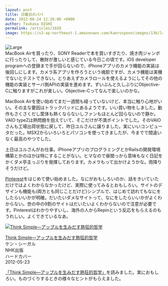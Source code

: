 ```yaml
---
layout: post
title: 日曜日のパパ
date: 2012-06-24 12:26:00 +0900
author: Tsukasa OISHI
permalink: /articles/1028
image: https://s3-ap-northeast-1.amazonaws.com/kaeruspoon/images/136/large.JPG?1340508379
---
```



![Large](https://s3-ap-northeast-1.amazonaws.com/kaeruspoon/images/136/large.JPG?1340508379)  
MacBook Airを買ったり、SONY Readerで本を買いすぎたり、焼き肉ジャンボに行ったりして、散財が激しいと感じている今日この頃です。iOS developer programへの登録まで手が回らないので、iPhoneアプリのカメラ機能の実装は後回しにします。カメラ系アプリを作ろうという魂胆ですが、カメラ機能は実機でないとテストできない。とりあえずカメラロールを使えるようにしてその他の機能の実装とサーバ側APIの実装を進めます。ずいぶんと久しぶりにObjective-Cに触りますがこれが楽しい。Objective-Cってなんで楽しいのかな。  

MacBook Airを使い始めてまだ一週間も経っていないけど、本当に触り心地がいい。その主な要因はトラックパッドにあるようです。いい買い物をしました。動作もさくさくだし筐体も熱くならないしファンもほとんど回らないので静か。VAIO typeZは熱問題を抱えていて、そこだけが不満ポイントでした。そのVAIOさんも工場出荷状態に戻して、昨日ユルさんに譲りました。実にいいコンピュータだった。MSX2からいろいろとパソコンを使ってきましたが、今までで間違いなく最高のやつでした。  

土日はユルさんがお仕事。iPhoneアプリのプログラミングとかRailsの開発環境構築とかのほかは特にすることがない。ヒマなので昼間っから意味もなく日記をかくダメ亭主っぷりを発揮しております。カメラもって出かけようかな。雨降りそうだけど。  

[Pinterest](http://pinterest.com/tsukasaoishi/)をはじめて使い始めました。なにがおもしろいのか、話をきいていただけではよくわからなかったけど、実際に使ってみるとおもしろい。サイトのデザインも機能も(両方とも同じことだけど)シンプルで、はじめて訪れてもなにをしたらいいかが明確。だいたいダメなサイトって、なにをしたらいいかがよくわからない。世の中の9割のサイトはだいたいよくわからないので注意が必要です。Pinterestはわかりやすいし、海外の人からRepinという反応をもらえるのもうれしい。よくできているなあ。  

 [![Think Simple―アップルを生みだす熱狂的哲学](https://images-na.ssl-images-amazon.com/images/I/41sZ0NeG5jL._SL160_.jpg "Think Simple―アップルを生みだす熱狂的哲学")](http://www.amazon.co.jp/Think-Simple%E2%80%95%E3%82%A2%E3%83%83%E3%83%97%E3%83%AB%E3%82%92%E7%94%9F%E3%81%BF%E3%81%A0%E3%81%99%E7%86%B1%E7%8B%82%E7%9A%84%E5%93%B2%E5%AD%A6-%E3%82%B1%E3%83%B3%E3%83%BB%E3%82%B7%E3%83%BC%E3%82%AC%E3%83%AB/dp/4140815450%3FSubscriptionId%3DAKIAIKJECTBTL3JTYTKA%26tag%3Dkaeruspoon-22%26linkCode%3Dxm2%26camp%3D2025%26creative%3D165953%26creativeASIN%3D4140815450)  

 [Think Simple―アップルを生みだす熱狂的哲学](http://www.amazon.co.jp/Think-Simple%E2%80%95%E3%82%A2%E3%83%83%E3%83%97%E3%83%AB%E3%82%92%E7%94%9F%E3%81%BF%E3%81%A0%E3%81%99%E7%86%B1%E7%8B%82%E7%9A%84%E5%93%B2%E5%AD%A6-%E3%82%B1%E3%83%B3%E3%83%BB%E3%82%B7%E3%83%BC%E3%82%AC%E3%83%AB/dp/4140815450%3FSubscriptionId%3DAKIAIKJECTBTL3JTYTKA%26tag%3Dkaeruspoon-22%26linkCode%3Dxm2%26camp%3D2025%26creative%3D165953%26creativeASIN%3D4140815450)  
ケン・シーガル  
NHK出版  
ハードカバー  
2012-05-23  

 [「Think Simple―アップルを生みだす熱狂的哲学」](http://www.amazon.co.jp/Think-Simple%E2%80%95%E3%82%A2%E3%83%83%E3%83%97%E3%83%AB%E3%82%92%E7%94%9F%E3%81%BF%E3%81%A0%E3%81%99%E7%86%B1%E7%8B%82%E7%9A%84%E5%93%B2%E5%AD%A6-%E3%82%B1%E3%83%B3%E3%83%BB%E3%82%B7%E3%83%BC%E3%82%AC%E3%83%AB/dp/4140815450%3FSubscriptionId%3DAKIAIKJECTBTL3JTYTKA%26tag%3Dkaeruspoon-22%26linkCode%3Dxm2%26camp%3D2025%26creative%3D165953%26creativeASIN%3D4140815450)を読みました。実におもしろい。ものづくりするときの様々なヒントがもらえました。  
